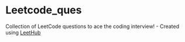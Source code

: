 # Leetcode_ques
Collection of LeetCode questions to ace the coding interview! - Created using [LeetHub](https://github.com/QasimWani/LeetHub)
